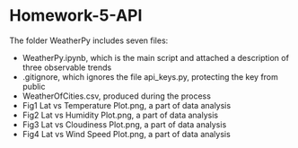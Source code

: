 # Homework-5-API
The folder WeatherPy includes seven files:
* WeatherPy.ipynb, which is the main script and attached a description of three observable trends
* .gitignore, which ignores the file api_keys.py, protecting the key from public
* WeatherOfCities.csv, produced during the process
* Fig1 Lat vs Temperature Plot.png, a part of data analysis
* Fig2 Lat vs Humidity Plot.png, a part of data analysis
* Fig3 Lat vs Cloudiness Plot.png, a part of data analysis
* Fig4 Lat vs Wind Speed Plot.png, a part of data analysis
